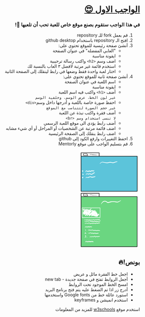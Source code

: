 <div dir=rtl> 

  <h1><a href="https://docs.google.com/document/d/1YjZVLUFmVw34A-H62-h7bdb2cRCDwa56ij39WbuhLaQ/edit"> الواجب الاول 😍 </a></h1>
  <h3>في هذا الواجب ستقوم بصنع موقع خاص للعبة تحب أن تلعبها 👾!</h3>
 
1) قم بعمل fork للـ repository
2) افتح الـ repository باستخدام github desktop
3) أنشئ صفحة رئيسية للموقع تحتوي على:
    - "العابي المفضلة" في عنوان الصفحة
    - ايقونة مناسبة
    - اضف وسم `<h2>` واكتب رسالة ترحيبية
    - استخدم قائمة غير مرتبة لافضل ٣ العاب بالنسبة لك
    - اختار لعبة واحدة فقط وضعها في رابط لينقلك إلى الصفحة الثانية
4) أنشئ صفحة ثانية للموقع تحتوي على:
    - اسم اللعبة في عنوان الصفحة
    - ايقونة مناسبة 
    - أضف `<h1>` واكتب فيه اسم اللعبة<br> 
      `غير لون الخط، عرض الوسم، وخلفية الوسم`
    - احفظ صورة خاصة باللعبة و أدرجها داخل وسم`<div>`<br> 
      `غير حجم الصورة لتتناسب مع الموقع` 
    - أضف فقرة واكتب نبذة عن اللعبة<br> 
      `لا تنسى استخدام وسم <br>`
    - أضف رابط يؤدي الى موقع اللعبة الرسمي 
    - اضف قائمة مرتبة عن الشخصيات أو المراحل أو أي شيء مشابه
    - اضف رابط ينقلك إلى الصفحة الرئيسية 
5) احفظ التغييرات وارفع الكود إلى github
6) قم بتسليم الواجب على موقع Mentorly
<img src="./wireframe.png" alt="wireframe" width="200"/>

## بونص!🔥

* اجعل خط الفقرة مائل و عريض
* أجعل الروابط تفتح في صفحة جديدة - new tab
* امسح الخط الموجود تحت الروابط 
* أدرج زر اذا تم الضغط عليه يتم فتح برنامج البريد 
* استورد عائلة خط من Google fonts واستخدمها
* استخدم انميشن و keyframes

استخدم موقع <a href="https://www.w3schools.com/">w3schools</a> للمزيد من المعلومات

</div>
